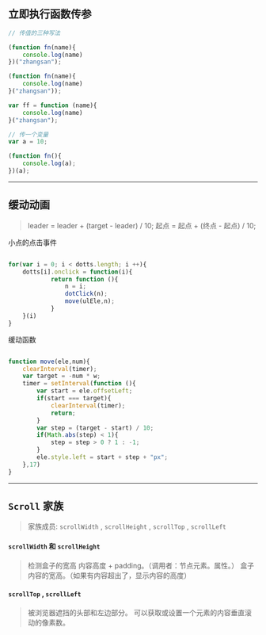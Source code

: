 ## 立即执行函数传参

```js
// 传值的三种写法

(function fn(name){
	console.log(name)
})("zhangsan");

(function fn(name){
	console.log(name)
}("zhangsan"));

var ff = function (name){
	console.log(name)
}("zhangsan");

// 传一个变量
var a = 10;

(function fn(){
	console.log(a);
})(a);
```


-----------------------------

## 缓动动画

> leader = leader + (target - leader) / 10;
> 起点 = 起点 + (终点 - 起点) / 10;


小点的点击事件

```js

for(var i = 0; i < dotts.length; i ++){
	dotts[i].onclick = function(i){
			return function (){
				n = i;
				dotClick(n);
				move(ulEle,n);
			}
	}(i)
}

```


缓动函数
```js

function move(ele,num){
	clearInterval(timer);
	var target = -num * w;
	timer = setInterval(function (){
		var start = ele.offsetLeft;
		if(start === target){
			clearInterval(timer);
			return;
		}
		var step = (target - start) / 10;
		if(Math.abs(step) < 1){
			step = step > 0 ? 1 : -1;
		}
		ele.style.left = start + step + "px";
	},17)
}

```

-----------------------------


## `Scroll` 家族

> 家族成员: `scrollWidth` , `scrollHeight` , `scrollTop` , `scrollLeft`

#### `scrollWidth` 和 `scrollHeight`

> 检测盒子的宽高  内容高度 + padding。（调用者：节点元素。属性。）
> 盒子内容的宽高。（如果有内容超出了，显示内容的高度）

#### `scrollTop` , `scrollLeft`
 
> 被浏览器遮挡的头部和左边部分。
> 可以获取或设置一个元素的内容垂直滚动的像素数。


